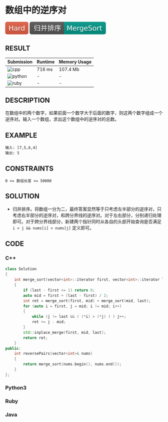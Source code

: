 # 数组中的逆序对

![Hard](../../materials/-Hard-e05d44.svg) ![MergeSort](../../materials/归并排序-MergeSort-009688.svg)

## RESULT

| Submission                                                  | Runtime | Memory Usage |
| ----------------------------------------------------------- | ------- | ------------ |
| ![cpp](https://img.shields.io/badge/cof51-cpp-f34b7d.svg)   | 716 ms  | 107.4 Mb     |
| ![python](https://img.shields.io/badge/cof51-py-3572A5.svg) | -       | -            |
| ![ruby](https://img.shields.io/badge/cof51-rb-701516.svg)   | -       | -            |

## DESCRIPTION

在数组中的两个数字，如果前面一个数字大于后面的数字，则这两个数字组成一个逆序对。输入一个数组，求出这个数组中的逆序对的总数。

## EXAMPLE

```plain
输入: [7,5,6,4]
输出: 5
```

## CONSTRAINTS

`0 <= 数组长度 <= 50000`

## SOLUTION

* 归并排序。将数组一分为二，最终答案显然等于只考虑左半部分的逆序对，只考虑右半部分的逆序对，和跨分界线的逆序对。对于左右部分，分别递归处理即可。对于跨分界线部分，新建两个指针同时从各自的头部开始查询是否满足 `i < j && nums[i] > nums[j]` 定义即可。

## CODE

### C++

```cpp
class Solution
{
    int merge_sort(vector<int>::iterator first, vector<int>::iterator last)
    {
        if (last - first <= 1) return 0;
        auto mid = first + (last - first) / 2;
        int ret = merge_sort(first, mid) + merge_sort(mid, last);
        for (auto i = first, j = mid; i != mid; i++)
        {
            while (j != last && ( (*i) > (*j) ) ) j++;
            ret += j - mid;
        }
        std::inplace_merge(first, mid, last);
        return ret;
    }
public:
    int reversePairs(vector<int>& nums)
    {
        return merge_sort(nums.begin(), nums.end());
    }
};
```

### Python3

### Ruby

### Java
